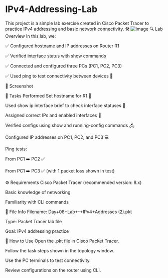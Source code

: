 # IPv4-Addressing-Lab
This project is a simple lab exercise created in Cisco Packet Tracer to practice IPv4 addressing and basic network connectivity. 🛠️
![image](https://github.com/user-attachments/assets/3b7b8650-87eb-4aed-a124-c8092298940f)
🔍 Lab Overview
In this lab, we:

✅ Configured hostname and IP addresses on Router R1

✅ Verified interface status with show commands

✅ Connected and configured three PCs (PC1, PC2, PC3)

✅ Used ping to test connectivity between devices 📡

📸 Screenshot

📝 Tasks Performed
Set hostname for R1 🧾

Used show ip interface brief to check interface statuses 🔎

Assigned correct IPs and enabled interfaces 🧩

Verified configs using show and running-config commands 🖧

Configured IP addresses on PC1, PC2, and PC3 💻

Ping tests:

From PC1 ➡️ PC2 ✅

From PC1 ➡️ PC3 ✅ (with 1 packet loss shown in test)

⚙️ Requirements
Cisco Packet Tracer (recommended version: 8.x)

Basic knowledge of networking

Familiarity with CLI commands

📂 File Info
Filename: Day+08+Lab+-+IPv4+Addresses (2).pkt

Type: Packet Tracer lab file

Goal: IPv4 addressing practice

🚀 How to Use
Open the .pkt file in Cisco Packet Tracer.

Follow the task steps shown in the topology window.

Use the PC terminals to test connectivity.

Review configurations on the router using CLI.


